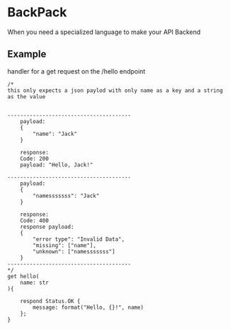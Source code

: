 # BackPack
When you need a specialized language to make your API Backend

## Example
handler for a get request on the /hello endpoint
```
/*
this only expects a json paylod with only name as a key and a string as the value
   
   
---------------------------------------
    payload:
    { 
        "name": "Jack"
    }
    
    response:
    Code: 200
    payload: "Hello, Jack!"
    
---------------------------------------
    payload:
    { 
        "namesssssss": "Jack"
    }
    
    response:
    Code: 400
    response payload: 
    {
        "error type": "Invalid Data",
        "missing": ["name"],
        "unknown": ["namesssssss"]
    }
---------------------------------------
*/
get hello(
    name: str
){
    
    respond Status.OK { 
        message: format("Hello, {}!", name) 
    };
} 


```